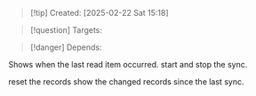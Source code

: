 
>[!tip] Created: [2025-02-22 Sat 15:18]

>[!question] Targets: 

>[!danger] Depends: 

Shows when the last read item occurred.
start and stop the sync.

reset the records
show the changed records since the last sync.


